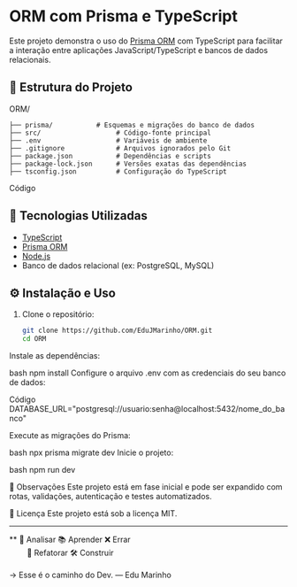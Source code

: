# ORM com Prisma e TypeScript

Este projeto demonstra o uso do [Prisma ORM](https://www.prisma.io/) com TypeScript para facilitar a interação entre aplicações JavaScript/TypeScript e bancos de dados relacionais.

## 📁 Estrutura do Projeto

ORM/
```
├── prisma/           # Esquemas e migrações do banco de dados 
├── src/                   # Código-fonte principal 
├── .env                   # Variáveis de ambiente 
├── .gitignore             # Arquivos ignorados pelo Git 
├── package.json           # Dependências e scripts 
├── package-lock.json      # Versões exatas das dependências 
├── tsconfig.json          # Configuração do TypeScript
```


Código

## 🚀 Tecnologias Utilizadas

- [TypeScript](https://www.typescriptlang.org/)
- [Prisma ORM](https://www.prisma.io/)
- [Node.js](https://nodejs.org/)
- Banco de dados relacional (ex: PostgreSQL, MySQL)

## ⚙️ Instalação e Uso

1. Clone o repositório:
   ```bash
   git clone https://github.com/EduJMarinho/ORM.git
   cd ORM
Instale as dependências:

bash
npm install
Configure o arquivo .env com as credenciais do seu banco de dados:

Código
DATABASE_URL="postgresql://usuario:senha@localhost:5432/nome_do_banco"


Execute as migrações do Prisma:

bash
npx prisma migrate dev
Inicie o projeto:

bash
npm run dev

📌 Observações
Este projeto está em fase inicial e pode ser expandido com rotas, validações, autenticação e testes automatizados.

📄 Licença
Este projeto está sob a licença MIT.

------------------------------------
**
🧠 Analisar 📚 Aprender ❌ Errar  
   🔁 Refatorar  🛠️ Construir  
          
→ Esse é o caminho do Dev. — Edu Marinho


